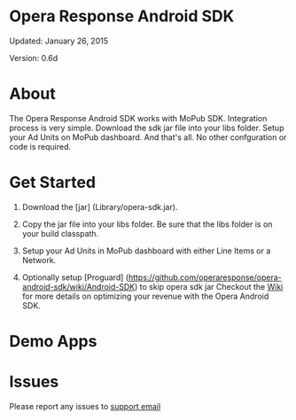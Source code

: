 Opera Response Android SDK
=================

Updated: January 26, 2015

Version: 0.6d

About
=====

The Opera Response Android SDK works with MoPub SDK. Integration process is very simple. Download the sdk jar file into your libs folder. Setup your Ad Units on MoPub dashboard. And that's all. No other confguration or code is required.

Get Started
===========

1. Download the [jar] (Library/opera-sdk.jar).

2. Copy the jar file into your libs folder. Be sure that the libs folder is on your build classpath. 

3. Setup your Ad Units in MoPub dashboard with either Line Items or a Network.

4. Optionally setup [Proguard] (https://github.com/operaresponse/opera-android-sdk/wiki/Android-SDK) to skip opera sdk jar
Checkout the [Wiki](https://github.com/operaresponse/opera-android-sdk/wiki/Add-App-to-MoPub) for more details on optimizing your revenue with the Opera Android SDK.

Demo Apps
=========

Issues
======

Please report any issues to [support email](sdk-support@operamediaworks.com)
